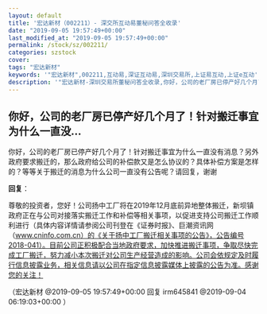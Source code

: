 ```yaml
---
layout: default
title: '宏达新材（002211）- 深交所互动易董秘问答全收录'
date: "2019-09-05 19:57:49+00:00"
last_modified_at: "2019-09-05 19:57:49+00:00"
permalink: /stock/sz/002211/
categories: szstock
cover: 
tags: "宏达新材"
keywords: '"宏达新材",002211,互动易,深证互动易,深圳交易所,上证易互动,上证e互动'
description: '"宏达新材-深圳交易所董秘问答全收录,你好，公司的老厂房已停产好几个月了！针对搬迁事宜为什么一直没有消息？另外政府要求搬迁的，那么政府给公司的补偿款又是怎么协议的？具体补偿方案是怎样的？等等关于搬迁的消息为什么公司一直没有公告呢？请回复，谢谢"'
---
```


## 你好，公司的老厂房已停产好几个月了！针对搬迁事宜为什么一直没...

你好，公司的老厂房已停产好几个月了！针对搬迁事宜为什么一直没有消息？另外政府要求搬迁的，那么政府给公司的补偿款又是怎么协议的？具体补偿方案是怎样的？等等关于搬迁的消息为什么公司一直没有公告呢？请回复，谢谢

**回复**：

尊敬的投资者，您好！公司扬中工厂将在2019年12月底前异地整体搬迁，新坝镇政府正在与公司对接落实搬迁工作和补偿等相关事项，以促进支持公司搬迁工作顺利进行（具体内容详情请参阅公司刊登在《证券时报》、巨潮资讯网（www.cninfo.com.cn）的《关于扬中工厂搬迁相关事项的公告》，公告编号2018-041）。目前公司正积极配合当地政府要求，加快推进搬迁事项，争取尽快完成工厂搬迁，努力减小本次搬迁对公司生产经营造成的影响。公司会依规定及时履行信息披露业务，相关信息请以公司在指定信息披露媒体上披露的公告为准。感谢您的关注！ 

（宏达新材  @2019-09-05 19:57:49+00:00 回复 irm645841  @2019-09-04 06:19:03+00:00 ）


